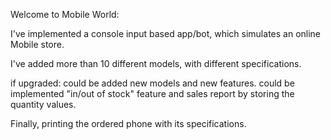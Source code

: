 Welcome to Mobile World:

I've implemented a console input based app/bot, which simulates an online Mobile store.

I've added more than 10 different models, with different specifications.

if upgraded: could be added new models and new features. could be implemented "in/out of stock" feature and sales report by storing the quantity values.

Finally, printing the ordered phone with its specifications.
